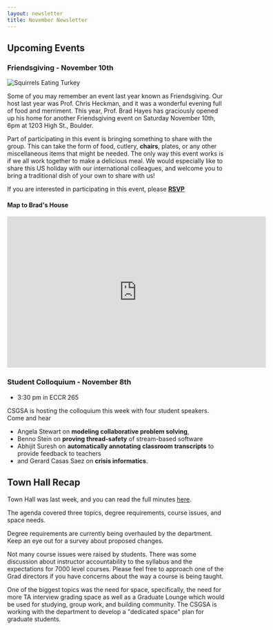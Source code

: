 ```yaml
---
layout: newsletter
title: November Newsletter
---
```


## Upcoming Events

### Friendsgiving - November 10th
![Squirrels Eating Turkey](https://bouldercsgrads.org/assets/img/friendsgiving_squirrels2.png)

Some of you may remember an event last year known as Friendsgiving.  Our host last year was Prof. Chris Heckman, and it was a wonderful evening full of food and merriment.  This year, Prof. Brad Hayes has graciously opened up his home for another Friendsgiving event on Saturday November 10th, 6pm at 1203 High St., Boulder.  

Part of participating in this event is bringing something to share with the group.  This can take the form of food, cutlery, **chairs**, plates, or any other miscellaneous items that might be needed.  The only way this event works is if we all work together to make a delicious meal. We would especially like to share this US holiday with our international colleagues, and welcome you to bring a traditional dish of your own to share with us! 

If you are interested in participating in this event, please [**RSVP**](https://docs.google.com/spreadsheets/d/1SdYvYAfsSdljLnV1U8gx09lkNmgIR9PRHgFRchM8EuE/edit?usp=sharing) 

#### Map to Brad's House

<iframe src="https://www.google.com/maps/embed?pb=!1m18!1m12!1m3!1d3055.3790755929153!2d-105.28343048435602!3d40.022315187455554!2m3!1f0!2f0!3f0!3m2!1i1024!2i768!4f13.1!3m3!1m2!1s0x876bee9da14e08a5%3A0xd29842609ade714!2s1203+High+St%2C+Boulder%2C+CO+80304!5e0!3m2!1sen!2sus!4v1541194759071" width="600" height="350" frameborder="0" style="border:0" allowfullscreen></iframe>

### Student Colloquium - November 8th

- 3:30 pm in ECCR 265

CSGSA is hosting the colloquium this week with four student speakers. Come and hear 

- Angela Stewart on **modeling collaborative problem solving**, 
- Benno Stein on **proving thread-safety** of stream-based software
- Abhijit Suresh on **automatically annotating classroom transcripts** to provide feedback to teachers
- and Gerard Casas Saez on **crisis informatics**.

## Town Hall Recap

Town Hall was last week, and you can read the full minutes [here](https://bouldercsgrads.org/2018/10/25/Town-Hall-Minutes-Fall-2018.html). 

The agenda covered three topics, degree requirements, course issues, and space needs. 

Degree requirements are currently being overhauled by the department. Keep an eye out for a survey about proposed changes. 

Not many course issues were raised by students. There was some discussion about instructor accountability to the syllabus and the expectations for 7000 level courses. Please feel free to approach one of the Grad directors if you have concerns about the way a course is being taught.

One of the biggest topics was the need for space, specifically, the need for more TA interview grading space as well as a Graduate Lounge which would be used for studying, group work, and building community. The CSGSA is working with the department to develop a "dedicated space" plan for graduate students. 

